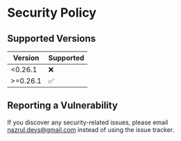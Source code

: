 # Security Policy

## Supported Versions

| Version | Supported |
| - | - |
| <0.26.1 | :x: |
| >=0.26.1 | :white_check_mark: |

## Reporting a Vulnerability

If you discover any security-related issues, please email nazrul.devs@gmail.com instead of using the issue tracker.
